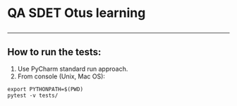# QA SDET Otus learning <hr>
## How to run the tests:

1. Use PyCharm standard run approach.
2. From console (Unix, Mac OS):
```shell
export PYTHONPATH=$(PWD)
pytest -v tests/
```